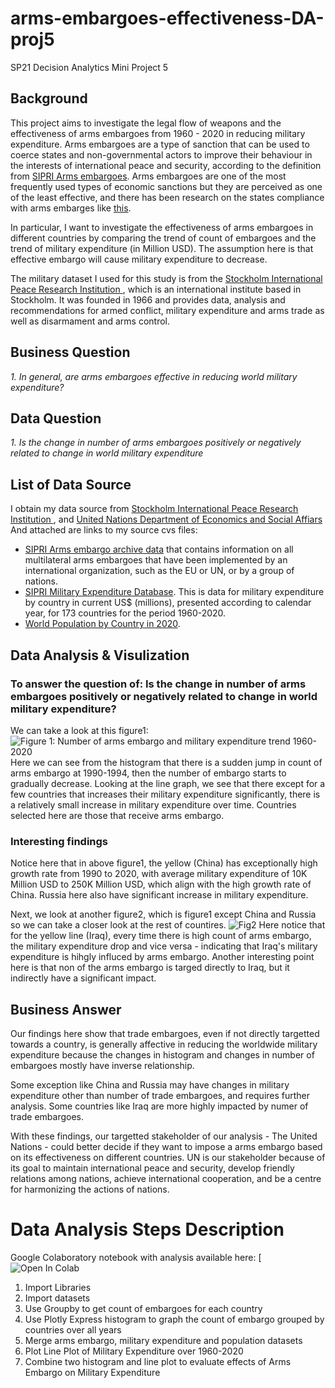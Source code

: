 # arms-embargoes-effectiveness-DA-proj5
SP21 Decision Analytics Mini Project 5

## Background 
This project aims to investigate the legal flow of weapons and the effectiveness of arms embargoes from 1960 - 2020 in reducing military expenditure. Arms embargoes are a type of sanction that can be used to coerce states and non-governmental actors to improve their behaviour in the interests of international peace and security, according to the definition from [SIPRI Arms embargoes](https://www.sipri.org/databases/embargoes). Arms embargoes are one of the most frequently used types of economic sanctions but they are perceived as one of the least effective, and there has been research on the states compliance with arms embarges like [this](https://journals.sagepub.com/doi/abs/10.1177/0022343312470472). 

In particular, I want to investigate the effectiveness of arms embargoes in different countries by comparing the trend of count of embargoes and the trend of military expenditure (in Million USD). The assumption here is that effective embargo will cause military expenditure to decrease. 

The military dataset I used for this study is from the [Stockholm International Peace Research Institution ](https://www.sipri.org/), which is an international institute based in Stockholm. It was founded in 1966 and provides data, analysis and recommendations for armed conflict, military expenditure and arms trade as well as disarmament and arms control. 


## Business Question 
_1. In general, are arms embargoes effective in reducing world military expenditure?_


## Data Question 
_1. Is the change in number of arms embargoes positively or negatively related to change in world military expenditure_


## List of Data Source 
I obtain my data source from [Stockholm International Peace Research Institution ](https://www.sipri.org/), and [United Nations Department of Economics and Social Affiars](https://population.un.org/wpp/Download/Standard/CSV/) And attached are links to my source cvs files: 
- [SIPRI Arms embargo archive data](https://github.com/sophiaxuu/arms-embargoes-effectiveness-DA-proj5/blob/main/embargo.csv) that contains information on all multilateral arms embargoes that have been implemented by an international organization, such as the EU or UN, or by a group of nations.
- [SIPRI Military Expenditure Database](https://github.com/sophiaxuu/arms-embargoes-effectiveness-DA-proj5/blob/main/military-exp-m-usd.csv). This is data for military expenditure by country in current US$ (millions), presented according to calendar year, for 173 countries for the period 1960-2020. 
- [World Population by Country in 2020](https://github.com/sophiaxuu/arms-embargoes-effectiveness-DA-proj5/blob/main/population2020.csv). 


## Data Analysis & Visulization 
### To answer the question of: Is the change in number of arms embargoes positively or negatively related to change in world military expenditure? 
We can take a look at this figure1: 
![Figure 1: Number of arms embargo and military expenditure trend 1960-2020](https://github.com/sophiaxuu/arms-embargoes-effectiveness-DA-proj5/blob/main/figure1.png)
Here we can see from the histogram that there is a sudden jump in count of arms embargo at 1990-1994, then the number of embargo starts to gradually decrease. Looking at the line graph, we see that there except for a few countries that increases their military expenditure significantly, there is a relatively small increase in military expenditure over time. Countries selected here are those that receive arms embargo. 

### Interesting findings 
Notice here that in above figure1, the yellow (China) has exceptionally high growth rate from 1990 to 2020, with average military expenditure of 10K Million USD to 250K Million USD, which align with the high growth rate of China. Russia here also have significant increase in military expenditure. 

Next, we look at another figure2, which is figure1 except China and Russia so we can take a closer look at the rest of countires. 
![Fig2](https://github.com/sophiaxuu/arms-embargoes-effectiveness-DA-proj5/blob/main/fig2.png) 
Here notice that for the yellow line (Iraq), every time there is high count of arms embargo, the military expenditure drop and vice versa - indicating that Iraq's military expenditure is hihgly influced by arms embargo. Another interesting point here is that non of the arms embargo is targed directly to Iraq, but it indirectly have a significant impact. 


## Business Answer 
Our findings here show that trade embargoes, even if not directly targetted towards a country, is generally affective in reducing the worldwide military expenditure because the changes in histogram and changes in number of embargoes mostly have inverse relationship. 

Some exception like China and Russia may have changes in military expenditure other than number of trade embargoes, and requires further analysis. Some countries like Iraq are more highly impacted by numer of trade embargoes. 

With these findings, our targetted stakeholder of our analysis - The United Nations - could better decide if they want to impose a arms embargo based on its effectiveness on different countries. UN is our stakeholder because of its goal to maintain international peace and security, develop friendly relations among nations, achieve international cooperation, and be a centre for harmonizing the actions of nations. 


# Data Analysis Steps Description 
Google Colaboratory notebook with analysis available here: [![Open In Colab](https://colab.research.google.com/drive/1Mix73NaJx25IoKyW1owFaKrPeOkagu8O?usp=sharing)

1. Import Libraries 
2. Import datasets 
3. Use Groupby to get count of embargoes for each country 
4. Use Plotly Express histogram to graph the count of embargo grouped by countries over all years   
5. Merge arms embargo, military expenditure and population datasets
6. Plot Line Plot of Military Expenditure over 1960-2020
7. Combine two histogram and line plot to evaluate effects of Arms Embargo on Military Expenditure



